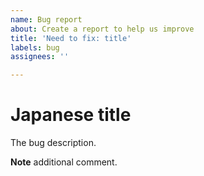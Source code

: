 ```yaml
---
name: Bug report
about: Create a report to help us improve
title: 'Need to fix: title'
labels: bug
assignees: ''

---
```


Japanese title
===

The bug description.

**Note**
additional comment.
